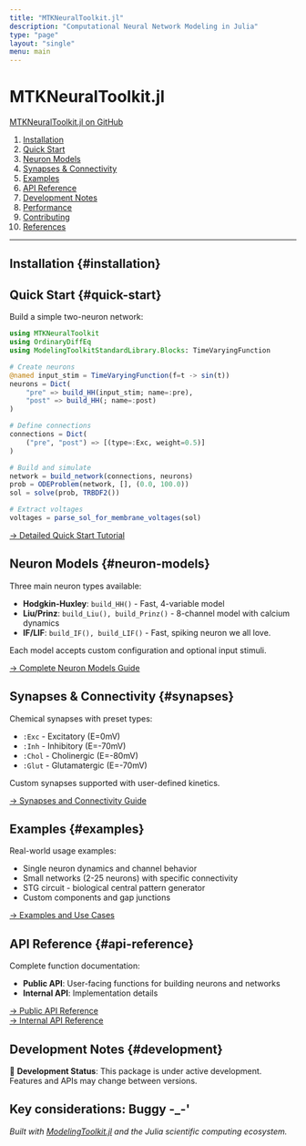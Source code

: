 ```yaml
---
title: "MTKNeuralToolkit.jl"
description: "Computational Neural Network Modeling in Julia"
type: "page"
layout: "single"
menu: main
---
```


# MTKNeuralToolkit.jl

[MTKNeuralToolkit.jl on GitHub](https://github.com/your-repo/MTKNeuralToolkit.jl)

1. [Installation](#installation)
2. [Quick Start](#quick-start)
3. [Neuron Models](#neuron-models)
4. [Synapses & Connectivity](#synapses)
5. [Examples](#examples)
6. [API Reference](#api-reference)
7. [Development Notes](#development)
8. [Performance](#performance)
9. [Contributing](#contributing)
10. [References](#references)

---

## Installation {#installation}


## Quick Start {#quick-start}

Build a simple two-neuron network:

```julia
using MTKNeuralToolkit
using OrdinaryDiffEq
using ModelingToolkitStandardLibrary.Blocks: TimeVaryingFunction

# Create neurons
@named input_stim = TimeVaryingFunction(f=t -> sin(t))
neurons = Dict(
    "pre" => build_HH(input_stim; name=:pre),
    "post" => build_HH(; name=:post)
)

# Define connections
connections = Dict(
    ("pre", "post") => [(type=:Exc, weight=0.5)]
)

# Build and simulate
network = build_network(connections, neurons)
prob = ODEProblem(network, [], (0.0, 100.0))
sol = solve(prob, TRBDF2())

# Extract voltages
voltages = parse_sol_for_membrane_voltages(sol)
```

[→ Detailed Quick Start Tutorial](quick_start/)

## Neuron Models {#neuron-models}

Three main neuron types available:

- **Hodgkin-Huxley**: `build_HH()` - Fast, 4-variable model
- **Liu/Prinz**: `build_Liu(), build_Prinz()` - 8-channel model with calcium dynamics  
- **IF/LIF**: `build_IF(), build_LIF()` - Fast, spiking neuron we all love.

Each model accepts custom configuration and optional input stimuli.

[→ Complete Neuron Models Guide](neuron_models/)

## Synapses & Connectivity {#synapses}

Chemical synapses with preset types:
- `:Exc` - Excitatory (E=0mV)
- `:Inh` - Inhibitory (E=-70mV)
- `:Chol` - Cholinergic (E=-80mV)
- `:Glut` - Glutamatergic (E=-70mV)

Custom synapses supported with user-defined kinetics.

[→ Synapses and Connectivity Guide](synapses/)

## Examples {#examples}

Real-world usage examples:

- Single neuron dynamics and channel behavior
- Small networks (2-25 neurons) with specific connectivity
- STG circuit - biological central pattern generator
- Custom components and gap junctions

[→ Examples and Use Cases](examples/)

## API Reference {#api-reference}

Complete function documentation:

- **Public API**: User-facing functions for building neurons and networks
- **Internal API**: Implementation details 

[→ Public API Reference](api-public/)  
[→ Internal API Reference](api-internal/)

## Development Notes {#development}

🚧 **Development Status**: This package is under active development. Features and APIs may change between versions.

Key considerations: Buggy -_-'
---

*Built with [ModelingToolkit.jl](https://github.com/SciML/ModelingToolkit.jl) and the Julia scientific computing ecosystem.*